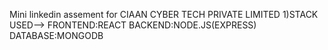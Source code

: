 Mini linkedin assement for CIAAN CYBER TECH PRIVATE LIMITED 
1)STACK USED-->
FRONTEND:REACT
BACKEND:NODE.JS(EXPRESS)
DATABASE:MONGODB

